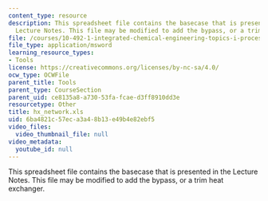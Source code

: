 ```yaml
---
content_type: resource
description: This spreadsheet file contains the basecase that is presented in the
  Lecture Notes. This file may be modified to add the bypass, or a trim heat exchanger.
file: /courses/10-492-1-integrated-chemical-engineering-topics-i-process-control-by-design-fall-2004/6ba4821c57eca3a48b13e49b4e82ebf5_hx_network.xls
file_type: application/msword
learning_resource_types:
- Tools
license: https://creativecommons.org/licenses/by-nc-sa/4.0/
ocw_type: OCWFile
parent_title: Tools
parent_type: CourseSection
parent_uid: ce8135a8-a730-53fa-fcae-d3ff8910dd3e
resourcetype: Other
title: hx_network.xls
uid: 6ba4821c-57ec-a3a4-8b13-e49b4e82ebf5
video_files:
  video_thumbnail_file: null
video_metadata:
  youtube_id: null
---
```

This spreadsheet file contains the basecase that is presented in the Lecture Notes. This file may be modified to add the bypass, or a trim heat exchanger.